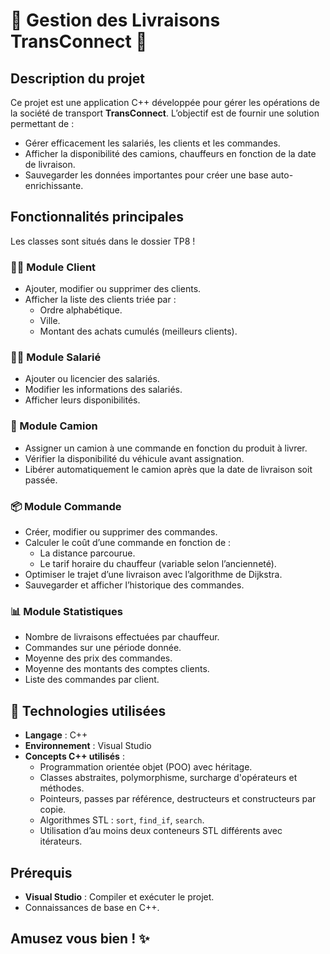 # 🚚 Gestion des Livraisons TransConnect 🚚

## Description du projet
Ce projet est une application C++ développée pour gérer les opérations de la société de transport **TransConnect**. L’objectif est de fournir une solution permettant de :
- Gérer efficacement les salariés, les clients et les commandes. 
- Afficher la disponibilité des camions, chauffeurs en fonction de la date de livraison.
- Sauvegarder les données importantes pour créer une base auto-enrichissante.

## Fonctionnalités principales
Les classes sont situés dans le dossier TP8 !

### 🧑‍💻 Module Client
- Ajouter, modifier ou supprimer des clients.
- Afficher la liste des clients triée par :
  - Ordre alphabétique.
  - Ville.
  - Montant des achats cumulés (meilleurs clients).

### 🧑‍🔧 Module Salarié
- Ajouter ou licencier des salariés.
- Modifier les informations des salariés.
- Afficher leurs disponibilités.

### 🚛 Module Camion
- Assigner un camion à une commande en fonction du produit à livrer.
- Vérifier la disponibilité du véhicule avant assignation.
- Libérer automatiquement le camion après que la date de livraison soit passée. 

### 📦 Module Commande 
- Créer, modifier ou supprimer des commandes.
- Calculer le coût d’une commande en fonction de :
  - La distance parcourue.
  - Le tarif horaire du chauffeur (variable selon l’ancienneté).
- Optimiser le trajet d’une livraison avec l’algorithme de Dijkstra.
- Sauvegarder et afficher l’historique des commandes.

### 📊 Module Statistiques
- Nombre de livraisons effectuées par chauffeur.
- Commandes sur une période donnée.
- Moyenne des prix des commandes.
- Moyenne des montants des comptes clients.
- Liste des commandes par client.

## 🤖 Technologies utilisées
- **Langage** : C++
- **Environnement** : Visual Studio
- **Concepts C++ utilisés** :
  - Programmation orientée objet (POO) avec héritage.
  - Classes abstraites, polymorphisme, surcharge d'opérateurs et méthodes.
  - Pointeurs, passes par référence, destructeurs et constructeurs par copie.
  - Algorithmes STL : `sort`, `find_if`, `search`.
  - Utilisation d’au moins deux conteneurs STL différents avec itérateurs.

## Prérequis
- **Visual Studio** : Compiler et exécuter le projet.
- Connaissances de base en C++.

## Amusez vous bien ! ✨
